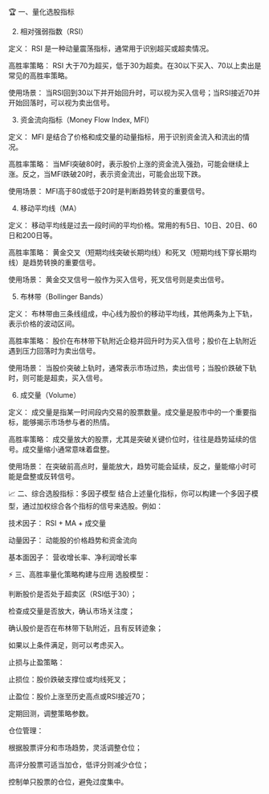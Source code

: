 ​​🏆 一、量化选股指标


2. 相对强弱指数（RSI）

定义： RSI 是一种动量震荡指标，通常用于识别超买或超卖情况。

高胜率策略： RSI 大于70为超买，低于30为超卖。在30以下买入、70以上卖出是常见的高胜率策略。

使用场景： 当RSI回到30以下并开始回升时，可以视为买入信号；当RSI接近70并开始回落时，可以视为卖出信号。

3. 资金流向指标（Money Flow Index, MFI）

定义： MFI 是结合了价格和成交量的动量指标，用于识别资金流入和流出的情况。

高胜率策略： 当MFI突破80时，表示股价上涨的资金流入强劲，可能会继续上涨。反之，当MFI跌破20时，表示资金流出，可能会出现下跌。

使用场景： MFI高于80或低于20时是判断趋势转变的重要信号。

4. 移动平均线（MA）

定义： 移动平均线是过去一段时间的平均价格。常用的有5日、10日、20日、60日和200日等。

高胜率策略： 黄金交叉（短期均线突破长期均线）和死叉（短期均线下穿长期均线）是趋势转换的重要信号。

使用场景： 黄金交叉信号一般作为买入信号，死叉信号则是卖出信号。

5. 布林带（Bollinger Bands）

定义： 布林带由三条线组成，中心线为股价的移动平均线，其他两条为上下轨，表示价格的波动区间。

高胜率策略： 股价在布林带下轨附近企稳并回升时为买入信号；股价在上轨附近遇到压力回落时为卖出信号。

使用场景： 当股价突破上轨时，通常表示市场过热，卖出信号；当股价跌破下轨时，则可能是超卖，买入信号。

6. 成交量（Volume）

定义： 成交量是指某一时间段内交易的股票数量。成交量是股市中的一个重要指标，能够揭示市场参与者的热情。

高胜率策略： 成交量放大的股票，尤其是突破关键价位时，往往是趋势延续的信号。成交量缩小通常意味着盘整。

使用场景： 在突破前高点时，量能放大，趋势可能会延续，反之，量能缩小时可能是盘整或反转信号。

📈 二、综合选股指标：多因子模型
结合上述量化指标，你可以构建一个多因子模型，通过加权综合各个指标的信号来选股。例如：


技术因子： RSI + MA + 成交量

动量因子： 动能股的价格趋势和资金流向

基本面因子： 营收增长率、净利润增长率



⚡ 三、高胜率量化策略构建与应用
选股模型：



判断股价是否处于超卖区（RSI低于30）；

检查成交量是否放大，确认市场关注度；

确认股价是否在布林带下轨附近，且有反转迹象；

如果以上条件满足，则可以考虑买入。

止损与止盈策略：

止损位：股价跌破支撑位或均线死叉；

止盈位：股价上涨至历史高点或RSI接近70；

定期回测，调整策略参数。

仓位管理：

根据股票评分和市场趋势，灵活调整仓位；

高评分股票可适当加仓，低评分则减少仓位；

控制单只股票的仓位，避免过度集中。
